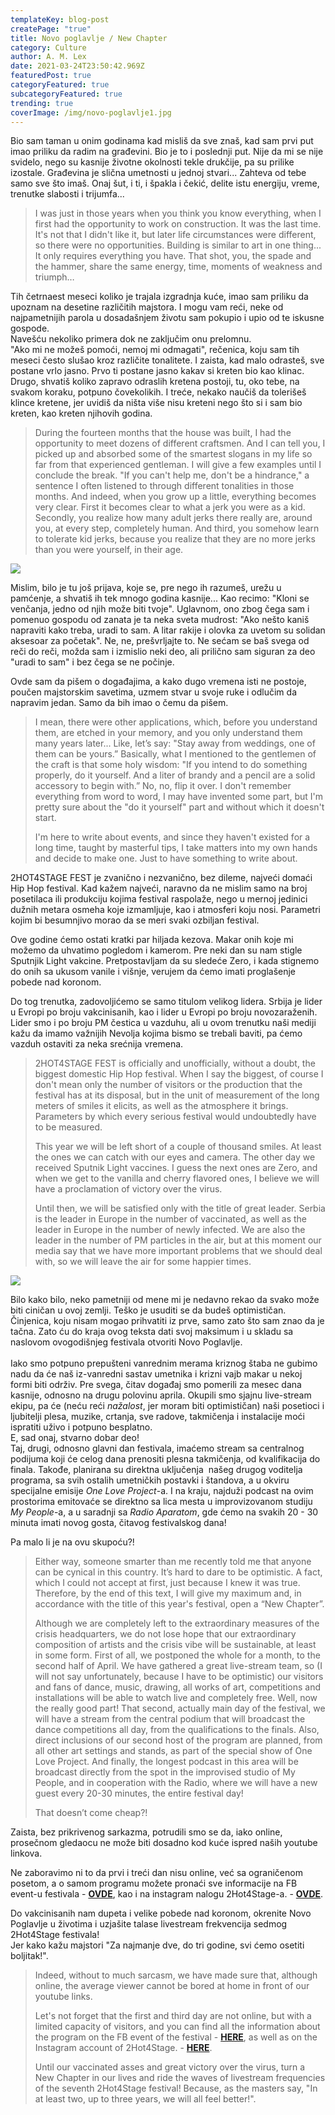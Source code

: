 ```yaml
---
templateKey: blog-post
createPage: "true"
title: Novo poglavlje / New Chapter
category: Culture
author: A. M. Lex
date: 2021-03-24T23:50:42.969Z
featuredPost: true
categoryFeatured: true
subcategoryFeatured: true
trending: true
coverImage: /img/novo-poglavlje1.jpg
---
```

Bio sam taman u onim godinama kad misliš da sve znaš, kad sam prvi put imao priliku da radim na građevini. Bio je to i poslednji put. Nije da mi se nije svidelo, nego su kasnije životne okolnosti tekle drukčije, pa su prilike izostale. Građevina je slična umetnosti u jednoj stvari... Zahteva od tebe samo sve što imaš. Onaj šut, i ti, i špakla i čekić, delite istu energiju, vreme, trenutke slabosti i trijumfa... 

> I was just in those years when you think you know everything, when I first had the opportunity to work on construction. It was the last time. It's not that I didn't like it, but later life circumstances were different, so there were no opportunities. Building is similar to art in one thing... It only requires everything you have. That shot, you, the spade and the hammer, share the same energy, time, moments of weakness and triumph…

Tih četrnaest meseci koliko je trajala izgradnja kuće, imao sam priliku da upoznam na desetine različitih majstora. I mogu vam reći, neke od najpametnijih parola u dosadašnjem životu sam pokupio i upio od te iskusne gospode.\
Navešću nekoliko primera dok ne zaključim onu prelomnu.\
"Ako mi ne možeš pomoći, nemoj mi odmagati", rečenica, koju sam tih meseci često slušao kroz različite tonalitete. I zaista, kad malo odrasteš, sve postane vrlo jasno. Prvo ti postane jasno kakav si kreten bio kao klinac. Drugo, shvatiš koliko zapravo odraslih kretena postoji, tu, oko tebe, na svakom koraku, potpuno čovekolikih. I treće, nekako naučiš da tolerišeš klince kretene, jer uvidiš da ništa više nisu kreteni nego što si i sam bio kreten, kao kreten njihovih godina.

> During the fourteen months that the house was built, I had the opportunity to meet dozens of different craftsmen. And I can tell you, I picked up and absorbed some of the smartest slogans in my life so far from that experienced gentleman. I will give a few examples until I conclude the break. "If you can't help me, don't be a hindrance," a sentence I often listened to through different tonalities in those months. And indeed, when you grow up a little, everything becomes very clear. First it becomes clear to what a jerk you were as a kid. Secondly, you realize how many adult jerks there really are, around you, at every step, completely human. And third, you somehow learn to tolerate kid jerks, because you realize that they are no more jerks than you were yourself, in their age.

![](/img/untitled-1.jpg)

Mislim, bilo je tu još prijava, koje se, pre nego ih razumeš, urežu u pamćenje, a shvatiš ih tek mnogo godina kasnije... Kao recimo: "Kloni se venčanja, jedno od njih može biti tvoje". Uglavnom, ono zbog čega sam i pomenuo gospodu od zanata je ta neka sveta mudrost: "Ako nešto kaniš napraviti kako treba, uradi to sam. A litar rakije i olovka za uvetom su solidan aksesoar za početak". Ne, ne, prešvrljajte to. Ne sećam se baš svega od reči do reči, možda sam i izmislio neki deo, ali prilično sam siguran za deo "uradi to sam" i bez čega se ne počinje.

Ovde sam da pišem o događajima, a kako dugo vremena isti ne postoje, poučen majstorskim savetima, uzmem stvar u svoje ruke i odlučim da napravim jedan. Samo da bih imao o čemu da pišem.

> I mean, there were other applications, which, before you understand them, are etched in your memory, and you only understand them many years later... Like, let’s say: "Stay away from weddings, one of them can be yours.” Basically, what I mentioned to the gentlemen of the craft is that some holy wisdom: "If you intend to do something properly, do it yourself. And a liter of brandy and a pencil are a solid accessory to begin with.” No, no, flip it over. I don't remember everything from word to word, I may have invented some part, but I'm pretty sure about the "do it yourself" part and without which it doesn't start.
>
> I'm here to write about events, and since they haven't existed for a long time, taught by masterful tips, I take matters into my own hands and decide to make one. Just to have something to write about.

2HOT4STAGE FEST je zvanično i nezvanično, bez dileme, najveći domaći Hip Hop festival. Kad kažem najveći, naravno da ne mislim samo na broj posetilaca ili produkciju kojima festival raspolaže, nego u mernoj jedinici dužnih metara osmeha koje izmamljuje, kao i atmosferi koju nosi. Parametri kojim bi besumnjivo morao da se meri svaki ozbiljan festival.

Ove godine ćemo ostati kratki par hiljada kezova. Makar onih koje mi možemo da uhvatimo pogledom i kamerom. Pre neki dan su nam stigle Sputnjik Light vakcine. Pretpostavljam da su sledeće Zero, i kada stignemo do onih sa ukusom vanile i višnje, verujem da ćemo imati proglašenje pobede nad koronom. 

Do tog trenutka, zadovoljićemo se samo titulom velikog lidera. Srbija je lider u Evropi po broju vakcinisanih, kao i lider u Evropi po broju novozaraženih. Lider smo i po broju PM čestica u vazduhu, ali u ovom trenutku naši mediji kažu da imamo važnijih Nevolja kojima bismo se trebali baviti, pa ćemo vazduh ostaviti za neka srećnija vremena.

> 2HOT4STAGE FEST is officially and unofficially, without a doubt, the biggest domestic Hip Hop festival. When I say the biggest, of course I don't mean only the number of visitors or the production that the festival has at its disposal, but in the unit of measurement of the long meters of smiles it elicits, as well as the atmosphere it brings. Parameters by which every serious festival would undoubtedly have to be measured.
>
> This year we will be left short of a couple of thousand smiles. At least the ones we can catch with our eyes and camera. The other day we received Sputnik Light vaccines. I guess the next ones are Zero, and when we get to the vanilla and cherry flavored ones, I believe we will have a proclamation of victory over the virus.
>
> Until then, we will be satisfied only with the title of great leader. Serbia is the leader in Europe in the number of vaccinated, as well as the leader in Europe in the number of newly infected. We are also the leader in the number of PM particles in the air, but at this moment our media say that we have more important problems that we should deal with, so we will leave the air for some happier times.

![](/img/untitled-1-copy.jpg)

Bilo kako bilo, neko pametniji od mene mi je nedavno rekao da svako može biti ciničan u ovoj zemlji. Teško je usuditi se da budeš optimističan. Činjenica, koju nisam mogao prihvatiti iz prve, samo zato što sam znao da je tačna. Zato ću do kraja ovog teksta dati svoj maksimum i u skladu sa naslovom ovogodišnjeg festivala otvoriti Novo Poglavlje.\
\
Iako smo potpuno prepušteni vanrednim merama kriznog štaba ne gubimo nadu da će naš iz-vanredni sastav umetnika i krizni vajb makar u nekoj formi biti održiv. Pre svega, čitav događaj smo pomerili za mesec dana kasnije, odnosno na drugu polovinu aprila. Okupili smo sjajnu live-stream ekipu, pa će (neću reći *nažalost*, jer moram biti optimističan) naši posetioci i ljubitelji plesa, muzike, crtanja, sve radove, takmičenja i instalacije moći ispratiti uživo i potpuno besplatno.\
E, sad onaj, stvarno dobar deo!\
Taj, drugi, odnosno glavni dan festivala, imaćemo stream sa centralnog podijuma koji će celog dana prenositi plesna takmičenja, od kvalifikacija do finala. Takođe, planirana su direktna uključenja  našeg drugog voditelja programa, sa svih ostalih umetničkih postavki i štandova, a u okviru specijalne emisije *One Love Project*-a. I na kraju, najduži podcast na ovim prostorima emitovaće se direktno sa lica mesta u improvizovanom studiju *My People*-a, a u saradnji sa *Radio Aparatom*, gde ćemo na svakih 20 - 30 minuta imati novog gosta, čitavog festivalskog dana!

Pa malo li je na ovu skupoću?! 

> Either way, someone smarter than me recently told me that anyone can be cynical in this country. It’s hard to dare to be optimistic. A fact, which I could not accept at first, just because I knew it was true. Therefore, by the end of this text, I will give my maximum and, in accordance with the title of this year's festival, open a “New Chapter”.
>
> Although we are completely left to the extraordinary measures of the crisis headquarters, we do not lose hope that our extraordinary composition of artists and the crisis vibe will be sustainable, at least in some form. First of all, we postponed the whole for a month, to the second half of April. We have gathered a great live-stream team, so (I will not say unfortunately, because I have to be optimistic) our visitors and fans of dance, music, drawing, all works of art, competitions and installations will be able to watch live and completely free. Well, now the really good part! That second, actually main day of the festival, we will have a stream from the central podium that will broadcast the dance competitions all day, from the qualifications to the finals. Also, direct inclusions of our second host of the program are planned, from all other art settings and stands, as part of the special show of One Love Project. And finally, the longest podcast in this area will be broadcast directly from the spot in the improvised studio of My People, and in cooperation with the Radio, where we will have a new guest every 20-30 minutes, the entire festival day!
>
> That doesn’t come cheap?!

Zaista, bez prikrivenog sarkazma, potrudili smo se da, iako online, prosečnom gledaocu ne može biti dosadno kod kuće ispred naših youtube linkova. 

Ne zaboravimo ni to da prvi i treći dan nisu online, već sa ograničenom posetom, a o samom programu možete pronaći sve informacije na FB event-u festivala - **[OVDE](https://www.facebook.com/2Hot4Stage/)**, kao i na instagram nalogu 2Hot4Stage-a. - **[OVDE](https://www.instagram.com/2hot4stage/?hl=en)**.

Do vakcinisanih nam dupeta i velike pobede nad koronom, okrenite Novo Poglavlje u životima i uzjašite talase livestream frekvencija sedmog 2Hot4Stage festivala!\
Jer kako kažu majstori "Za najmanje dve, do tri godine, svi ćemo osetiti boljitak!".

> Indeed, without to much sarcasm, we have made sure that, although online, the average viewer cannot be bored at home in front of our youtube links.
>
> Let's not forget that the first and third day are not online, but with a limited capacity of visitors, and you can find all the information about the program on the FB event of the festival - **[HERE](https://www.facebook.com/2Hot4Stage/)**, as well as on the Instagram account of 2Hot4Stage. - **[HERE](https://www.instagram.com/2hot4stage/?hl=en)**.
>
> Until our vaccinated asses and great victory over the virus, turn a New Chapter in our lives and ride the waves of livestream frequencies of the seventh 2Hot4Stage festival! Because, as the masters say, "In at least two, up to three years, we will all feel better!".
